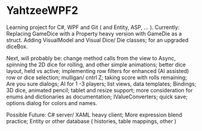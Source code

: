 # YahtzeeWPF2
Learning project for C#, WPF and Git ( and Entity, ASP, ... ).
Currently:
Replacing GameDice with a Property heavy version with GameDie as a struct. 
Adding VisualModel and Visual Dice/ Die classes; for an upgraded diceBox.

Next, will probably be: change method calls from the view to Async, spinning the 2D dice for rolling, and other simple animations; 
better dice layout, held vs active; implementing row filters for enhanced (AI assisted) row or dice selection; mulligan/ cntrl Z; 
taking score with rolls remaining; Are you sure dialogs; AI for 1 -3 players; list views, data templates; Bindings; 3D dice, 
animated pencil; tablet and resize support; more consideration for enums and dictionaries as documentation; IValueConverters; 
quick save; options dialog for colors and names.

Possible Future: C# server/ XAML heavy client; More expression blend practice; Entity or other database 
( histories, table mappings, other )
  
  
